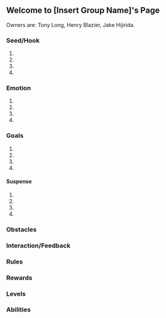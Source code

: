 ## Welcome to [Insert Group Name]'s Page

Owners are: Tony Long, Henry Blazier, Jake Hijirida.

### Seed/Hook

1.
2.
3.
4.

### Emotion

1.
2.
3.
4.

### Goals

1.
2.
3.
4.

#### Suspense

1.
2.
3.
4.

### Obstacles


### Interaction/Feedback


### Rules


### Rewards


### Levels


### Abilities

